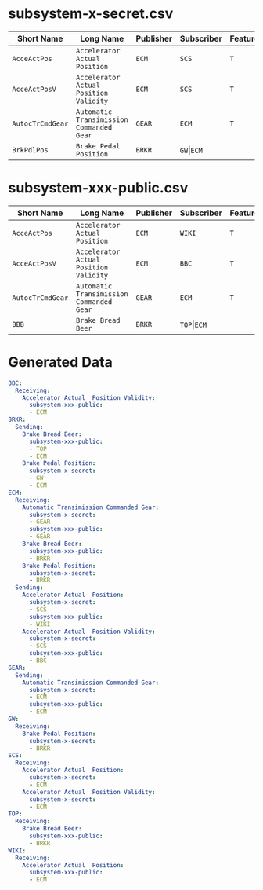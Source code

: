 subsystem-x-secret.csv
==========================
|Short Name|Long Name|Publisher|Subscriber|Feature02:EBD|Feature05:ABS|Feature06:TCS|Feature07:SCS  |
| --- |--- |--- |--- |--- |--- |--- |--- |
|`AcceActPos` |`Accelerator Actual  Position` |`ECM` |`SCS` |`T` |`T` |`T` |`T` |
|`AcceActPosV` |`Accelerator Actual  Position Validity` |`ECM` |`SCS` |`T` |`T` |`T` |`T` |
|`AutocTrCmdGear` |`Automatic Transimission Commanded Gear` |`GEAR` |`ECM` |`T` |`T` |`T` | |
|`BrkPdlPos` |`Brake Pedal Position` |`BRKR` |`GW`\|`ECM` | | | |`T` |

subsystem-xxx-public.csv
==========================
|Short Name|Long Name|Publisher|Subscriber|Feature02:EBD|Feature05:ABS|Feature06:TCS|Feature07:SCS  |
| --- |--- |--- |--- |--- |--- |--- |--- |
|`AcceActPos` |`Accelerator Actual  Position` |`ECM` |`WIKI` |`T` |`T` |`T` |`T` |
|`AcceActPosV` |`Accelerator Actual  Position Validity` |`ECM` |`BBC` |`T` |`T` |`T` |`T` |
|`AutocTrCmdGear` |`Automatic Transimission Commanded Gear` |`GEAR` |`ECM` |`T` |`T` |`T` | |
|`BBB` |`Brake Bread Beer` |`BRKR` |`TOP`\|`ECM` | | | |`T` |


Generated Data
==========================

```yaml
BBC:
  Receiving:
    Accelerator Actual  Position Validity:
      subsystem-xxx-public:
      - ECM
BRKR:
  Sending:
    Brake Bread Beer:
      subsystem-xxx-public:
      - TOP
      - ECM
    Brake Pedal Position:
      subsystem-x-secret:
      - GW
      - ECM
ECM:
  Receiving:
    Automatic Transimission Commanded Gear:
      subsystem-x-secret:
      - GEAR
      subsystem-xxx-public:
      - GEAR
    Brake Bread Beer:
      subsystem-xxx-public:
      - BRKR
    Brake Pedal Position:
      subsystem-x-secret:
      - BRKR
  Sending:
    Accelerator Actual  Position:
      subsystem-x-secret:
      - SCS
      subsystem-xxx-public:
      - WIKI
    Accelerator Actual  Position Validity:
      subsystem-x-secret:
      - SCS
      subsystem-xxx-public:
      - BBC
GEAR:
  Sending:
    Automatic Transimission Commanded Gear:
      subsystem-x-secret:
      - ECM
      subsystem-xxx-public:
      - ECM
GW:
  Receiving:
    Brake Pedal Position:
      subsystem-x-secret:
      - BRKR
SCS:
  Receiving:
    Accelerator Actual  Position:
      subsystem-x-secret:
      - ECM
    Accelerator Actual  Position Validity:
      subsystem-x-secret:
      - ECM
TOP:
  Receiving:
    Brake Bread Beer:
      subsystem-xxx-public:
      - BRKR
WIKI:
  Receiving:
    Accelerator Actual  Position:
      subsystem-xxx-public:
      - ECM
```